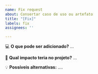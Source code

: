 ```yaml
---
name: Fix request
about: Consertar caso de uso ou artefato
title: "[Fix]"
labels: fix
assignees: ''

---
```


💻 **O que pode ser adicionado?**
... 

👾 **Qual impacto teria no projeto?**
...

💡 **Possíveis alternativas:**
....

